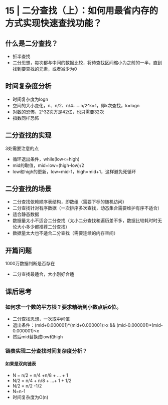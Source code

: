 # 15 | 二分查找（上）：如何用最省内存的方式实现快速查找功能？

## 什么是二分查找？

- 折半查找
- 二分思想，每次都与中间的数据比较，将待查找区间缩小为之前的一半，直到找到要查找的元素，或者减少为0

## 时间复杂度分析

- 时间复杂度为logn
- 空间的大小变化，n、n/2、n/4……n/2^k=1，即k次查找，k=logn
- 对数的恐怖，2^32次方是42亿，也只需要32次
- 指数同样恐怖

## 二分查找的实现

3处需要注意的点

- 循环退出条件，while(low<=high)
- mid的取值，mid=low+(high-low)/2
- low和high的更新，low=mid-1，high=mid+1，这样避免死循环

## 二分查找的场景

- 二分查找依赖顺序表结构，即数组（需要下标的随机访问）
- 二分查找针对有序数据（一次排序多次查找，动态集合需要维护有序不适合）
- 适合静态数据
- 数据量太小不适合二分查找（太小二分查找和遍历差不多，数据比较耗时时无论大小多少都推荐二分查找）
- 数据量太大也不适合二分查找（需要连续的内存空间）

## 开篇问题

1000万数据判断是否存在

- 二分查找最适合，大小刚好合适

## 课后思考

### 如何求一个数的平方根？要求精确到小数点后6位。

- 二分查找思想，一次取中间值
- 退出条件：(mid+0.000001)\*(mid+0.000001)>x && (mid-0.000001)\*(mid-0.000001)<x
- 然后mid替换成low和high

### 链表实现二分查找时间复杂度分析？

#### 如果是双向链表

- N = n/2 + n/4 +n/8 + ... + 1 
- N/2 =       n/4 + n/8 + ...+ 1 + 1/2
- N/2 = n/2 -1/2
- N=n-1
- 时间复杂度为O(n)